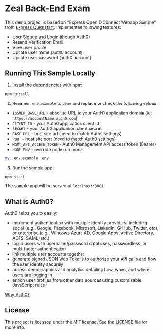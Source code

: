 # Zeal Back-End Exam

This demo project is based on "Express OpenID Connect Webapp Sample" from [Express Quickstart](https://auth0.com/docs/quickstart/webapp/express). Implemented following features:

- User Signup and Login (though Auth0)
- Resend Verification Email
- View user profile
- Update user name (auth0 account)
- Update user password (auth0 account)


## Running This Sample Locally

1. Install the dependencies with npm:

```bash
npm install
```

2. Rename `.env.example` to `.env` and replace or check the following values. 

- `ISSUER_BASE_URL` - absolute URL to your Auth0 application domain (ie: `https://accountName.auth0.com`)
- `CLIENT_ID` - your Auth0 application client id
- `SECRET` - your Auth0 application client secret
- `BASE_URL` - host site url (need to match Auth0 settings)
- `PORT` - host site port (need to match Auth0 settings)
- `MGMT_API_ACCESS_TOKEN` - Auth0 Management API access token (Bearer)
- `NODE_ENV` - override node run mode

```bash
mv .env.example .env
```

3. Run the sample app:

```bash
npm start
```

The sample app will be served at `localhost:3000`.

## What is Auth0?

Auth0 helps you to easily:

- implement authentication with multiple identity providers, including social (e.g., Google, Facebook, Microsoft, LinkedIn, GitHub, Twitter, etc), or enterprise (e.g., Windows Azure AD, Google Apps, Active Directory, ADFS, SAML, etc.)
- log in users with username/password databases, passwordless, or multi-factor authentication
- link multiple user accounts together
- generate signed JSON Web Tokens to authorize your API calls and flow the user identity securely
- access demographics and analytics detailing how, when, and where users are logging in
- enrich user profiles from other data sources using customizable JavaScript rules

[Why Auth0?](https://auth0.com/why-auth0)

## License

This project is licensed under the MIT license. See the [LICENSE](LICENSE) file for more info.
